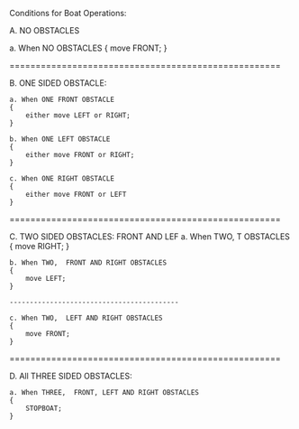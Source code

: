 Conditions for Boat Operations:

A. NO OBSTACLES

   a. When NO OBSTACLES
   {
    move FRONT;
   }


====================================================

B. ONE SIDED OBSTACLE:

    a. When ONE FRONT OBSTACLE
    {
        either move LEFT or RIGHT;
    }

    b. When ONE LEFT OBSTACLE
    {
        either move FRONT or RIGHT;
    } 

    c. When ONE RIGHT OBSTACLE
    {
        either move FRONT or LEFT
    }


====================================================

C. TWO SIDED OBSTACLES:
FRONT AND LEF
    a. When TWO,  T OBSTACLES
    {
        move RIGHT;
    }

    b. When TWO,  FRONT AND RIGHT OBSTACLES
    {
        move LEFT;
    }

    ------------------------------------------

    c. When TWO,  LEFT AND RIGHT OBSTACLES
    {
        move FRONT;
    }


====================================================

D. All THREE SIDED OBSTACLES:

    a. When THREE,  FRONT, LEFT AND RIGHT OBSTACLES
    {
        STOPBOAT;
    }
